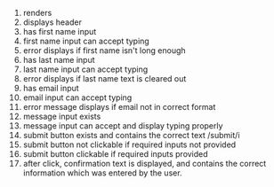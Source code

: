 1. renders 
2. displays header
3. has first name input
4. first name input can accept typing
5. error displays if first name isn't long enough
6. has last name input
7. last name input can accept typing
8. error displays if last name text is cleared out
9. has email input
10. email input can accept typing
11. error message displays if email not in correct format
12. message input exists
13. message input can accept and display typing properly
14. submit button exists and contains the correct text /submit/i
15. submit button not clickable if required inputs not provided
16. submit button clickable if required inputs provided
17. after click, confirmation text is displayed, and contains the correct information which was entered by the user. 

